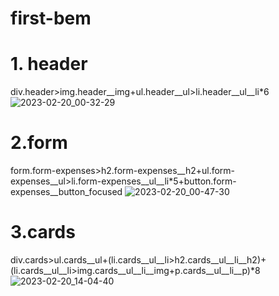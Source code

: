 # first-bem
# 1. header
div.header>img.header__img+ul.header__ul>li.header__ul__li*6
![2023-02-20_00-32-29](https://user-images.githubusercontent.com/101597766/219976486-ba042331-9327-4e52-a945-cf813d24695c.png)




# 2.form
form.form-expenses>h2.form-expenses__h2+ul.form-expenses__ul>li.form-expenses__ul__li*5+button.form-expenses__button_focused
![2023-02-20_00-47-30](https://user-images.githubusercontent.com/101597766/219977137-8cf29469-db73-4372-a3de-2b93ebcb3563.png)



# 3.cards
div.cards>ul.cards__ul+(li.cards__ul__li>h2.cards__ul__li__h2)+(li.cards__ul__li>img.cards__ul__li__img+p.cards__ul__li__p)*8
![2023-02-20_14-04-40](https://user-images.githubusercontent.com/101597766/220087923-b1d1c43a-9673-4dfa-9b63-8b9b6f52d68e.png)
